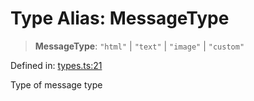 # Type Alias: MessageType

> **MessageType**: `"html"` \| `"text"` \| `"image"` \| `"custom"`

Defined in: [types.ts:21](https://github.com/GeoDaCenter/openassistant/blob/fd29806c870b11792765637bc0dc6fbb46bd3016/packages/core/src/types.ts#L21)

Type of message type
